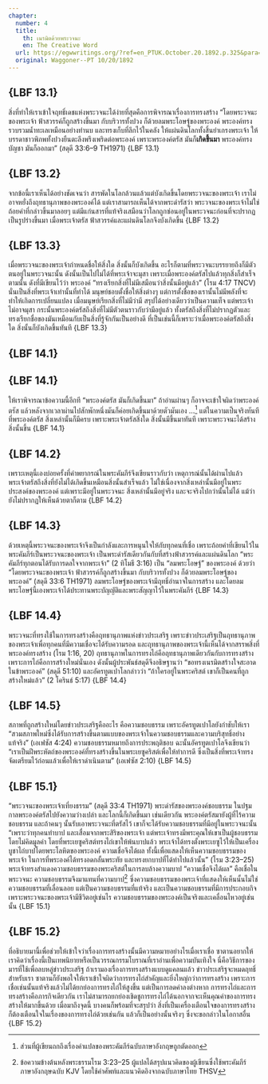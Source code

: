 ```yaml
---
chapter:
  number: 4
  title:
    th: เนรมิตด้วยพระวจนะ
    en: The Creative Word
  url: https://egwwritings.org/?ref=en_PTUK.October.20.1892.p.325&para=1524.713
  original: Waggoner--PT 10/20/1892
---
```


## {LBF 13.1}

สิ่งที่ทำให้เราเข้าใจฤทธิ์เดชแห่งพระวจนะได้ง่ายที่สุดคือการพิจารณาเรื่องการทรงสร้าง “โดยพระวจนะของพระเจ้า ฟ้าสวรรค์ก็ถูกสร้างขึ้นมา กับบริวารทั้งปวง ก็ด้วยลมพระโอษฐ์ของพระองค์ พระองค์ทรงรวบรวมน้ำทะเลเหมือนอย่างทำนบ และทรงเก็บที่ลึกไว้ในคลัง ให้แผ่นดินโลกทั้งสิ้นยำเกรงพระเจ้า ให้บรรดาชาวพิภพทั้งปวงยืนตะลึงพรึงเพริดต่อพระองค์ เพราะพระองค์ตรัส มันก็**เกิดขึ้นมา** พระองค์ทรงบัญชา มันก็ออกมา” (สดุดี 33:6–9 TH1971) {LBF 13.1}

## {LBF 13.2}

จากข้อนี้เราเห็นได้อย่างชัดเจนว่า สารพัดในโลกล้วนแล้วแต่บังเกิดขึ้นโดยพระวจนะของพระเจ้า เราไม่อาจหยั่งถึงฤทธานุภาพของพระองค์ได้ แต่เราสามารถเห็นได้จากพระดำรัสว่า พระวจนะของพระเจ้าไม่ใช่ถ้อยคำที่กล่าวขึ้นมาลอยๆ แต่มีแก่นสารที่แท้จริงเสมือนว่าโลกถูกซ่อนอยู่ในพระวจนะก่อนที่จะปรากฏเป็นรูปร่างขึ้นมา เมื่อพระเจ้าตรัส ฟ้าสวรรค์และแผ่นดินโลกจึงบังเกิดขึ้น {LBF 13.2}

## {LBF 13.3}

เมื่อพระวจนะของพระเจ้ากำหนดชื่อให้สิ่งใด สิ่งนั้นก็บังเกิดขึ้น อะไรก็ตามที่พระวจนะบรรยายถึงก็มีตัวตนอยู่ในพระวจนะนั้น ดังนั้นเป็นไปไม่ได้ที่พระเจ้าจะมุสา เพราะเมื่อพระองค์ตรัสไปแล้วทุกสิ่งก็สำเร็จตามนั้น ดังที่มีเขียนไว้ว่า พระองค์ “ทรงเรียกสิ่งที่ไม่มีเสมือนว่าสิ่งนั้นมีอยู่แล้ว” (โรม 4:17 TNCV) นั่นเป็นสิ่งที่พระเจ้าเท่านั้นที่ทำได้ มนุษย์ชอบตั้งชื่อให้สิ่งต่างๆ แต่การตั้งชื่อของเรานั้นไม่มีพลังที่จะทำให้เกิดการเปลี่ยนแปลง เมื่อมนุษย์เรียกสิ่งที่ไม่มีว่ามี สรุปได้อย่างเดียวว่าเป็นความเท็จ แต่พระเจ้าไม่อาจมุสา กระนั้นพระองค์ตรัสถึงสิ่งที่ไม่มีตัวตนราวกับว่ามีอยู่แล้ว ทั้งตรัสถึงสิ่งที่ไม่ปรากฏตัวและทรงเรียกชื่อของมันเหมือนกับเป็นสิ่งที่รู้จักกันเป็นอย่างดี ที่เป็นเช่นนี้ก็เพราะว่าเมื่อพระองค์ตรัสถึงสิ่งใด สิ่งนั้นก็บังเกิดขึ้นทันที {LBF 13.3}

## {LBF 14.1}

## {LBF 14.1}

ให้เราพิจารณาข้อความนี้อีกที “พระองค์ตรัส มันก็เกิดขึ้นมา” ถ้าอ่านผ่านๆ ก็อาจจะเข้าใจผิดว่าพระองค์ตรัส แล้วหลังจากเวลาผ่านไปสักพักหนึ่งมันก็ค่อยเกิดขึ้นมาด้วยตัวมันเอง …[^1] แต่ในความเป็นจริงทันทีที่พระองค์ตรัส สิ่งเหล่านั้นก็มีครบ เพราะพระเจ้าตรัสสิ่งใด สิ่งนั้นมีขึ้นมาทันที เพราะพระวจนะได้สร้างสิ่งนั้นขึ้น {LBF 14.1}

[^1]: ส่วนที่ผู้เขียนถกถึงเรื่องคำแปลของพระคัมภีร์ฉบับภาษาอังกฤษถูกตัดออก

## {LBF 14.2}

เพราะเหตุนี้เองบ่อยครั้งที่คำพยากรณ์ในพระคัมภีร์จึงเขียนราวกับว่า เหตุการณ์นั้นได้ผ่านไปแล้ว พระเจ้าตรัสถึงสิ่งที่ยังไม่ได้เกิดขึ้นเหมือนสิ่งนั้นสำเร็จแล้ว ไม่ใช่เนื่องจากสิ่งเหล่านั้นมีอยู่ในพระประสงค์ของพระองค์ แต่เพราะมีอยู่ในพระวจนะ สิ่งเหล่านั้นมีอยู่จริง และจะจริงไปกว่านั้นไม่ได้ แม้ว่ายังไม่ปรากฏให้เห็นด้วยตาก็ตาม {LBF 14.2}

## {LBF 14.3}

ด้วยเหตุนี้พระวจนะของพระเจ้าจึงเป็นกำลังและการหนุนใจให้กับทุกคนที่เชื่อ เพราะถ้อยคำที่เขียนไว้ในพระคัมภีร์เป็นพระวจนะของพระเจ้า เป็นพระดำรัสเดียวกันกับที่สร้างฟ้าสวรรค์และแผ่นดินโลก “พระคัมภีร์ทุกตอนได้รับการดลใจจากพระเจ้า” (2 ทิโมธี 3:16) เป็น “ลมพระโอษฐ์” ของพระองค์ ด้วยว่า “โดยพระวจนะของพระเจ้า ฟ้าสวรรค์ก็ถูกสร้างขึ้นมา กับบริวารทั้งปวง ก็ด้วยลมพระโอษฐ์ของพระองค์” (สดุดี 33:6 TH1971) ลมพระโอษฐ์ของพระเจ้ามีฤทธิ์อำนาจในการสร้าง และโดยลมพระโอษฐ์นี้เองพระเจ้าได้ประทานพระบัญญัติและพระสัญญาไว้ในพระคัมภีร์ {LBF 14.3}

## {LBF 14.4}

พระวจนะที่ทรงใช้ในการทรงสร้างคือฤทธานุภาพแห่งข่าวประเสริฐ เพราะข่าวประเสริฐเป็นฤทธานุภาพของพระเจ้าเพื่อทุกคนที่มีความเชื่อจะได้รับความรอด และฤทธานุภาพของพระเจ้านี้เห็นได้จากสรรพสิ่งที่พระองค์ทรงสร้าง (โรม 1:16, 20) ฤทธานุภาพในการทรงไถ่คือฤทธานุภาพเดียวกันกับการทรงสร้าง เพราะการไถ่คือการสร้างใหม่นั่นเอง ดังนั้นผู้ประพันธ์สดุดีจึงอธิษฐานว่า “ขอทรงเนรมิตสร้างใจสะอาดในข้าพระองค์” (สดุดี 51:10) และอัครทูตเปาโลกล่าวว่า “ถ้าใครอยู่ในพระคริสต์ เขาก็เป็นคนที่ถูกสร้างใหม่แล้ว” (2 โครินธ์ 5:17) {LBF 14.4}

## {LBF 14.5}

สภาพที่ถูกสร้างใหม่โดยข่าวประเสริฐคืออะไร คือความชอบธรรม เพราะอัครทูตเปาโลยังกำชับให้เรา “สวมสภาพใหม่ซึ่งได้รับการสร้างขึ้นตามแบบของพระเจ้าในความชอบธรรมและความบริสุทธิ์อย่างแท้จริง” (เอเฟซัส 4:24) ความชอบธรรมหมายถึงการประพฤติชอบ ฉะนั้นอัครทูตเปาโลจึงเขียนว่า “เราเป็นฝีพระหัตถ์ของพระองค์ที่ทรงสร้างขึ้นในพระเยซูคริสต์เพื่อให้ทำการดี ซึ่งเป็นสิ่งที่พระเจ้าทรงจัดเตรียมไว้ก่อนแล้วเพื่อให้เราดำเนินตาม” (เอเฟซัส 2:10) {LBF 14.5}

## {LBF 15.1}

“พระวจนะของพระเจ้าเที่ยงธรรม” (สดุดี 33:4 TH1971) พระดำรัสของพระองค์ชอบธรรม ในปฐมกาลพระองค์ตรัสไปยังความว่างเปล่า และโลกนี้ก็เกิดขึ้นมา เช่นเดียวกัน พระองค์ตรัสมายังผู้ที่ไร้ความชอบธรรม และถ้าคนๆ นั้นรับเอาพระวจนะที่ตรัสไว้ เขาก็จะได้รับความชอบธรรมที่มีอยู่ในพระวจนะนั้น “เพราะว่าทุกคนทำบาป และเสื่อมจากพระสิริของพระเจ้า แต่พระเจ้าทรงมีพระคุณให้เขาเป็นผู้ชอบธรรมโดยไม่คิดมูลค่า โดยที่พระเยซูคริสต์ทรงไถ่เขาให้พ้นบาปแล้ว พระเจ้าได้ทรงตั้งพระเยซูไว้ให้เป็นเครื่องบูชาไถ่บาปโดยพระโลหิตของพระองค์ ความเชื่อจึงได้ผล ทั้งนี้เพื่อแสดงให้เห็นความชอบธรรมของพระเจ้า ในการที่พระองค์ได้ทรงอดกลั้นพระทัย และทรงยกบาปที่ได้ทำไปแล้วนั้น” (โรม 3:23–25) พระเจ้าทรงสำแดงความชอบธรรมของพระคริสต์ในการลบล้างความบาป “ความเชื่อจึงได้ผล” คือเชื่อในพระวจนะ ความชอบธรรมจึงมาแทนที่ความบาป[^2] ซึ่งความชอบธรรมของพระเจ้าที่แสดงให้เห็นนั้นไม่ใช่ความชอบธรรมที่เลื่อนลอย แต่เป็นความชอบธรรมที่แท้จริง และเป็นความชอบธรรมที่มีการประกอบกิจ เพราะพระวจนะของพระเจ้ามีชีวิตอยู่เช่นไร ความชอบธรรมของพระองค์เป็นจริงและเคลื่อนไหวอยู่เช่นนั้น<!--The two sentences following the scripture reference (Romans 3:23–25) are adapted to best fit my understanding of the author's intended message. The KJV uses the word "declare" which the author then goes on to say means "speak" unfortunately none of the 5 Thai versions have the word declare here, but instead use a word meaning "to show".--> {LBF 15.1}

[^2]: ข้อความข้างต้นหลังพระธรรมโรม 3:23–25 ผู้แปลได้สรุปแนวคิดของผู้เขียนซึ่งใช้พระคัมภีร์ภาษาอังกฤษฉบับ KJV โดยใช้คำศัพท์และแนวคิดอิงจากฉบับภาษาไทย THSV

## {LBF 15.2}

ที่อธิบายมานี้เพื่อช่วยให้เข้าใจว่าเรื่องการทรงสร้างนั้นมีความหมายอย่างไรเมื่อเราเชื่อ ซาตานอยากให้เราคิดว่าเรื่องนี้เป็นเทพนิยายหรือเป็นวรรณกรรมโบราณที่เราอ่านเพื่อความบันเทิงใจ นี่คือวิธีการของมารที่ใช้เพื่อลบหลู่ข่าวประเสริฐ ถ้าเรามองเรื่องการทรงสร้างแบบดูแคลนแล้ว ข่าวประเสริฐจะหมดฤทธิ์สำหรับเรา ซาตานก็ยังพอใจให้เราเข้าใจผิดว่าการทรงไถ่สำคัญและยิ่งใหญ่กว่าการทรงสร้าง เพราะการเชื่อเช่นนั้นแท้จริงแล้วไม่ได้ยกย่องการทรงไถ่ให้สูงขึ้น แต่เป็นการลดค่าลงต่างหาก การทรงไถ่และการทรงสร้างคือภารกิจเดียวกัน เราไม่สามารถยกย่องเชิดชูการทรงไถ่ได้นอกจากจะเห็นคุณค่าของการทรงสร้างให้มากขึ้นด้วย เมื่อมาถึงจุดนี้ บางคนก็พร้อมที่จะสรุปว่า สิ่งที่เป็นเครื่องเตือนใจของการทรงสร้าง ก็ต้องเตือนใจในเรื่องของการทรงไถ่ด้วยเช่นกัน แล้วก็เป็นอย่างนั้นจริงๆ ซึ่งจะขอกล่าวในโอกาสอื่น {LBF 15.2}
